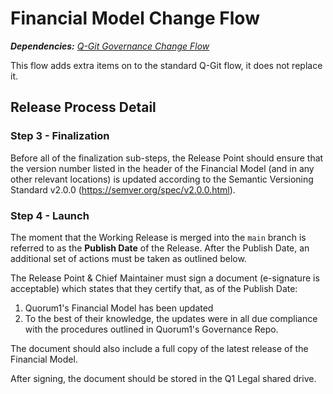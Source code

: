 # Financial Model Change Flow

_**Dependencies:** [Q-Git Governance Change Flow](./q-git.md)_

This flow adds extra items on to the standard Q-Git flow, it does not replace it.


## Release Process Detail

### Step 3 - Finalization

Before all of the finalization sub-steps, the Release Point should ensure that the version number listed in the header of the Financial Model (and in any other relevant locations) is updated according to the Semantic Versioning Standard v2.0.0 (https://semver.org/spec/v2.0.0.html).

### Step 4 - Launch

The moment that the Working Release is merged into the `main` branch is referred to as the **Publish Date** of the Release. After the Publish Date, an additional set of actions must be taken as outlined below.

The Release Point & Chief Maintainer must sign a document (e-signature is acceptable) which states that they certify that, as of the Publish Date:

1. Quorum1's Financial Model has been updated
2. To the best of their knowledge, the updates were in all due compliance with the procedures outlined in Quorum1's Governance Repo.

The document should also include a full copy of the latest release of the Financial Model.

After signing, the document should be stored in the Q1 Legal shared drive.
